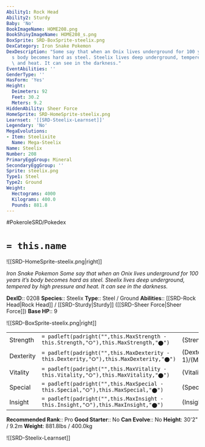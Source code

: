 ```yaml
---
Ability1: Rock Head
Ability2: Sturdy
Baby: 'No'
BookImageName: HOME208.png
BookShinyImageName: HOME208_s.png
BoxSprite: SRD-BoxSprite-steelix.png
DexCategory: Iron Snake Pokemon
DexDescription: "Some say that when an Onix lives underground for 100 years it\u2019\
  s body becomes hard as steel. Steelix lives deep underground, tempered by high pressure\
  \ and heat. It can see in the darkness."
EventAbilities: ''
GenderType: ''
HasForm: 'Yes'
Height:
  Deimeters: 92
  Feet: 30.2
  Meters: 9.2
HiddenAbility: Sheer Force
HomeSprite: SRD-HomeSprite-steelix.png
Learnset: '[[SRD-Steelix-Learnset]]'
Legendary: 'No'
MegaEvolutions:
- Item: Steelixite
  Name: Mega-Steelix
Name: Steelix
Number: 208
PrimaryEggGroup: Mineral
SecondaryEggGroup: ''
Sprite: steelix.png
Type1: Steel
Type2: Ground
Weight:
  Hectograms: 4000
  Kilograms: 400.0
  Pounds: 881.8
---
```


#PokeroleSRD/Pokedex

# `= this.name`

![[SRD-HomeSprite-steelix.png|right]]

*Iron Snake Pokemon*
*Some say that when an Onix lives underground for 100 years it’s body becomes hard as steel. Steelix lives deep underground, tempered by high pressure and heat. It can see in the darkness.*

**DexID**:: 0208
**Species**:: Steelix
**Type**:: Steel / Ground
**Abilities**:: [[SRD-Rock Head|Rock Head]] / [[SRD-Sturdy|Sturdy]] ([[SRD-Sheer Force|Sheer Force]])
**Base HP**:: 9

![[SRD-BoxSprite-steelix.png|right]]

|           |                                                                                        |                                          |
| --------- | -------------------------------------------------------------------------------------- | ---------------------------------------- |
| Strength  | `= padleft(padright("",this.MaxStrength - this.Strength,"⭘"),this.MaxStrength,"⬤")`    | (Strength::2)/(MaxStrength::5)   |
| Dexterity | `= padleft(padright("",this.MaxDexterity - this.Dexterity,"⭘"),this.MaxDexterity,"⬤")` | (Dexterity:: 1)/(MaxDexterity::3) |
| Vitality  | `= padleft(padright("",this.MaxVitality - this.Vitality,"⭘"),this.MaxVitality,"⬤")`    | (Vitality::5)/(MaxVitality::10)   |
| Special   | `= padleft(padright("",this.MaxSpecial - this.Special,"⭘"),this.MaxSpecial,"⬤")`       | (Special::2)/(MaxSpecial::4)     |
| Insight   | `= padleft(padright("",this.MaxInsight - this.Insight,"⭘"),this.MaxInsight,"⬤")`       | (Insight::2)/(MaxInsight::4)     |

**Recommended Rank**:: Pro
**Good Starter**:: No
**Can Evolve**:: No
**Height**: 30'2" / 9.2m
**Weight**: 881.8lbs / 400.0kg

![[SRD-Steelix-Learnset]]